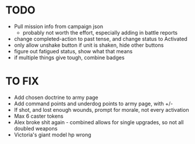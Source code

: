 # TODO

- Pull mission info from campaign json
  - probably not worth the effort, especially adding in battle reports
- change completed-action to past tense, and change status to Activated
- only allow unshake button if unit is shaken, hide other buttons
- figure out fatigued status, show what that means
- if multiple things give tough, combine badges

# TO FIX

- Add chosen doctrine to army page
- Add command points and underdog points to army page, with +/-
- If shot, and lost enough wounds, prompt for morale, not every activation
- Max 6 caster tokens
- Alex broke shit again - combined allows for single upgrades, so not all doubled weapons
- Victoria's giant model hp wrong
